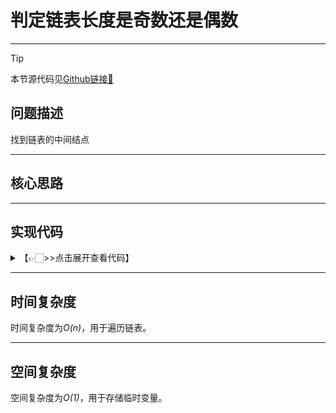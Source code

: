 # 判定链表长度是奇数还是偶数
---
> [!Tip]
> 本节源代码见[Github链接🔗](https://github.com/MaxSolider/leetcode-algorithm/blob/main/structure/src/main/java/org/example/linkedlist/exercises/ReverseList.java)

## 问题描述
找到链表的中间结点

---
## 核心思路


---
## 实现代码
<details> 
	<summary>【👉🏻>>点击展开查看代码】</summary> 
	<pre>
		<code>
		</code>
	</pre>
</details>

---
## 时间复杂度
时间复杂度为*O(n)*，用于遍历链表。

---
## 空间复杂度
空间复杂度为*O(1)*，用于存储临时变量。